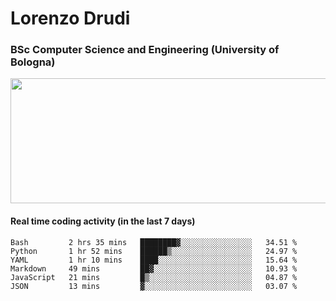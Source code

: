 # Lorenzo Drudi
### BSc Computer Science and Engineering (University of Bologna)

<img src="https://github-readme-stats.vercel.app/api?username=LorenzoDrudi&count_private=true&show_icons=true&theme=gruvbox" height=200px width=550px>

<!---Use wakatime plugins to track the coding time--->
#### Real time coding activity (in the last 7 days)
<!--START_SECTION:waka-->

```text
Bash         2 hrs 35 mins   ████████▓░░░░░░░░░░░░░░░░   34.51 %
Python       1 hr 52 mins    ██████▒░░░░░░░░░░░░░░░░░░   24.97 %
YAML         1 hr 10 mins    ████░░░░░░░░░░░░░░░░░░░░░   15.64 %
Markdown     49 mins         ██▓░░░░░░░░░░░░░░░░░░░░░░   10.93 %
JavaScript   21 mins         █▒░░░░░░░░░░░░░░░░░░░░░░░   04.87 %
JSON         13 mins         ▓░░░░░░░░░░░░░░░░░░░░░░░░   03.07 %
```

<!--END_SECTION:waka-->
